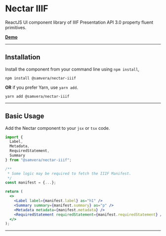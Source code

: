 # Nectar IIIF
ReactJS UI component library of IIIF Presentation API 3.0 property fluent primitives.

[**Demo**](https://codesandbox.io/s/iiif-presentation-ecosystem-forked-clmnc9?file=/src/App.jsx)

---

<h2 id="installation">Installation</h2>

Install the component from your command line using `npm install`,

```shell
npm install @samvera/nectar-iiif
```

**OR** if you prefer Yarn, use `yarn add`.

```shell
yarn add @samvera/nectar-iiif
```

---


<h2 id="basic-usage">Basic Usage</h2>

Add the Nectar component to your `jsx` or `tsx` code.

```jsx
import {
  Label,
  Metadata,
  RequiredStatement,
  Summary
} from "@samvera/nectar-iiif";
```

```jsx
/**
 * Some logic may be required to fetch the IIIF Manifest.
 */
const manifest = {...};

return (
  <>
    <Label label={manifest.label} as="h1" />
    <Summary summary={manifest.summary} as="p" />
    <Metadata metadata={manifest.metadata} />
    <RequiredStatement requiredStatement={manifest.requiredStatement} />
  </>
);
```

---
